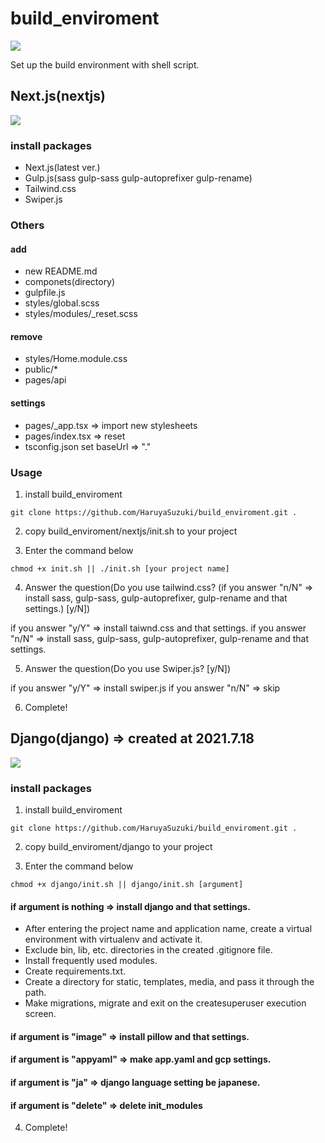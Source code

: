# build_enviroment
![](https://img.shields.io/badge/Bash-708090?style=for-the-badge&logo=gnubash)

Set up the build environment with shell script.

## Next.js(nextjs)
![](https://img.shields.io/badge/Next.js-000000?style=for-the-badge&logo=nextdotjs)

### install packages
- Next.js(latest ver.)
- Gulp.js(sass gulp-sass gulp-autoprefixer gulp-rename)
- Tailwind.css
- Swiper.js
### Others
#### add
- new README.md
- componets(directory)
- gulpfile.js
- styles/global.scss
- styles/modules/_reset.scss
#### remove
- styles/Home.module.css
- public/*
- pages/api
#### settings
- pages/_app.tsx => import new stylesheets
- pages/index.tsx => reset
- tsconfig.json set baseUrl => "."
### Usage
1. install build_enviroment
```
git clone https://github.com/HaruyaSuzuki/build_enviroment.git .
```

2. copy build_enviroment/nextjs/init.sh to your project

3. Enter the command below
```
chmod +x init.sh || ./init.sh [your project name]
```

4. Answer the question(Do you use tailwind.css? (if you answer "n/N" => install sass, gulp-sass, gulp-autoprefixer, gulp-rename and that settings.) [y/N])

if you answer "y/Y" => install taiwnd.css and that settings.
if you answer "n/N" => install sass, gulp-sass, gulp-autoprefixer, gulp-rename and that settings.

5. Answer the question(Do you use Swiper.js? [y/N])

if you answer "y/Y" => install swiper.js
if you answer "n/N" => skip

6. Complete!

## Django(django) => created at 2021.7.18
![](https://img.shields.io/badge/Django-092e20?style=for-the-badge&logo=django)

### install packages
1. install build_enviroment
```
git clone https://github.com/HaruyaSuzuki/build_enviroment.git .
```

2. copy build_enviroment/django to your project

3. Enter the command below
```
chmod +x django/init.sh || django/init.sh [argument]
```

#### if argument is nothing => install django and that settings.
- After entering the project name and application name, create a virtual environment with virtualenv and activate it.
- Exclude bin, lib, etc. directories in the created .gitignore file.
- Install frequently used modules.
- Create requirements.txt.
- Create a directory for static, templates, media, and pass it through the path.
- Make migrations, migrate and exit on the createsuperuser execution screen.
#### if argument is "image" => install pillow and that settings.
#### if argument is "appyaml" => make app.yaml and gcp settings.
#### if argument is "ja" => django language setting be japanese.
#### if argument is "delete" => delete init_modules

4. Complete!
